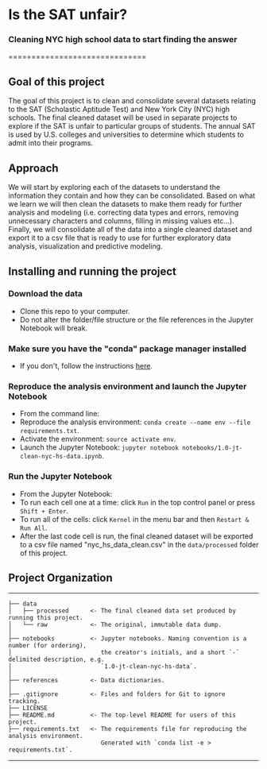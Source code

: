 # Is the SAT unfair?  
### Cleaning NYC high school data to start finding the answer
==============================  

## Goal of this project
The goal of this project is to clean and consolidate several datasets relating to the SAT (Scholastic Aptitude Test) and New York City (NYC) high schools. The final cleaned dataset will be used in separate projects to explore if the SAT is unfair to particular groups of students. The annual SAT is used by U.S. colleges and universities to determine which students to admit into their programs.  

## Approach
We will start by exploring each of the datasets to understand the information they contain and how they can be consolidated. Based on what we learn we will then clean the datasets to make them ready for further analysis and modeling (i.e. correcting data types and errors, removing unnecessary characters and columns, filling in missing values etc...). Finally, we will consolidate all of the data into a single cleaned dataset and export it to a csv file that is ready to use for further exploratory data analysis, visualization and predictive modeling.  

## Installing and running the project  

### Download the data  
* Clone this repo to your computer.  
* Do not alter the folder/file structure or the file references in the Jupyter Notebook will break.

### Make sure you have the "conda" package manager installed  
* If you don't, follow the instructions [here](https://conda.io/docs/user-guide/install/windows.html).

### Reproduce the analysis environment and launch the Jupyter Notebook
* From the command line:
* Reproduce the analysis environment: `conda create --name env --file requirements.txt`.  
* Activate the environment: `source activate env`.  
* Launch the Jupyter Notebook: `jupyter notebook notebooks/1.0-jt-clean-nyc-hs-data.ipynb`.

### Run the Jupyter Notebook
* From the Jupyter Notebook:  
* To run each cell one at a time: click `Run` in the top control panel or press `Shift + Enter`.
* To run all of the cells: click `Kernel` in the menu bar and then `Restart & Run All`.
* After the last code cell is run, the final cleaned dataset will be exported to a csv file named "nyc_hs_data_clean.csv" in the `data/processed` folder of this project.

## Project Organization
------------

    ├── data
    │   ├── processed      <- The final cleaned data set produced by running this project.
    │   └── raw            <- The original, immutable data dump.
    │
    ├── notebooks          <- Jupyter notebooks. Naming convention is a number (for ordering),
    │                         the creator's initials, and a short `-` delimited description, e.g.
    │                         `1.0-jt-clean-nyc-hs-data`.
    │
    ├── references         <- Data dictionaries.
    │
    ├── .gitignore         <- Files and folders for Git to ignore tracking.
    ├── LICENSE
    ├── README.md          <- The top-level README for users of this project.    
    ├── requirements.txt   <- The requirements file for reproducing the analysis environment.
                              Generated with `conda list -e > requirements.txt`.


--------